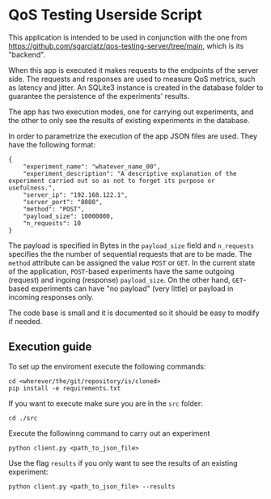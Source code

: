 # QoS Testing Userside Script

This application is intended to be used in conjunction with the one from https://github.com/sgarciatz/qos-testing-server/tree/main, which is its "backend".

When this app is executed it makes requests to the endpoints of the server side. The requests and responses are used to measure QoS metrics, such as latency and jitter. An SQLite3 instance is created in the database folder to guarantee the persistence of the experiments' results.

The app has two execution modes, one for carrying out experiments, and the other to only see the results of existing experiments in the database.

In order to parametrize the execution of the app JSON files are used. They have the following format:

```
{
    "experiment_name": "whatever_name_00",
    "experiment_description": "A descriptive explanation of the experiment carried out so as not to forget its purpose or usefulness.",
    "server_ip": "192.168.122.1",
    "server_port": "8080",
    "method": "POST",
    "payload_size": 10000000,
    "n_requests": 10
}
```
The payload is specified in Bytes in the `payload_size` field and `n_requests` specifies the the number of sequential requests that are to be made. The `method` attribute can be assigned the value `POST` or `GET`. In the current state of the application, `POST`-based experiments have the same outgoing (request) and ingoing (response) `payload_size`. On the other hand, `GET`-based experiments can have "no payload" (very little) or payload in incoming responses only.

The code base is small and it is documented so it should be easy to modify if needed.

## Execution guide
To set up the enviroment execute the following commands:

``` 
cd <wherever/the/git/repository/is/cloned>
pip install -e requirements.txt
```

If you want to execute make sure you are in the `src` folder:

```
cd ./src
```

Execute the followinng command to carry out an experiment

``` 
python client.py <path_to_json_file>
```

Use the flag `results` if you only want to see the results of an existing experiment:

```
python client.py <path_to_json_file> --results
```
